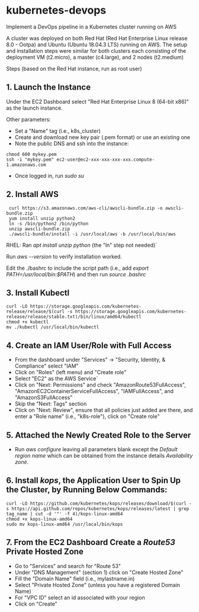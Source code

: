# kubernetes-devops
Implement a DevOps pipeline in a Kubernetes cluster running on AWS

A cluster was deployed on both Red Hat (Red Hat Enterprise Linux release 8.0 - Ootpa) and Ubuntu (Ubuntu 18.04.3 LTS) running on AWS. The setup and installation steps were similar for both clusters each consisting of the deployment VM (t2.micro), a master (c4.large), and 2 nodes (t2.medium)

Steps (based on the Red Hat instance, run as root user)

## 1. Launch the Instance
Under the EC2 Dashboard select "Red Hat Enterprise Linux 8 (64-bit x86)" as the launch instance.

Other parameters:
* Set a "Name" tag (i.e., k8s_cluster)
* Create and download new key pair (.pem format) or use an existing one
* Note the public DNS and ssh into the instance:
```
chmod 600 mykey.pem
ssh -i "mykey.pem" ec2-user@ec2-xxx-xxx-xxx-xxx.compute-1.amazonaws.com
```
* Once logged in, run _sudo su_

## 2. Install AWS
```
 curl https://s3.amazonaws.com/aws-cli/awscli-bundle.zip -o awscli-bundle.zip
 yum install unzip python2
 ln -s /bin/python2 /bin/python
 unzip awscli-bundle.zip
 ./awscli-bundle/install -i /usr/local/aws -b /usr/local/bin/aws
```
 RHEL: Ran _apt install unzip python_ (the "ln" step not needed)`

 Run _aws --version_ to verify installation worked.
 
 Edit the ./bashrc to include the script path (i.e., add _export PATH=/usr/local/bin:$PATH_) and then run _source .bashrc_

## 3. Install Kubectl
```
curl -LO https://storage.googleapis.com/kubernetes-release/release/$(curl -s https://storage.googleapis.com/kubernetes-release/release/stable.txt)/bin/linux/amd64/kubectl
chmod +x kubectl 
mv ./kubectl /usr/local/bin/kubectl
```

## 4. Create an IAM User/Role with Full Access
* From the dashboard under "Services" -> "Security, Identity, & Compliance" select "IAM"
* Click on "Roles" (left menu) and "Create role"
* Select "EC2" as the AWS Service`
* Click on "Next: Permissions" and check "AmazonRoute53FullAccess", "AmazonEC2ContainerServiceFullAccess", "IAMFullAccess", and "AmazonS3FullAccess"
* Skip the "Next: Tags" section
* Click on "Next: Review", ensure that all policies just added are there, and enter a "Role name" (i.e., "k8s-role"), click on "Create role"

## 5. Attached the Newly Created Role to the Server
* Run _aws configure_ leaving all parameters blank except the _Default region name_ which can be obtained from the instance details _Availability zone_.

## 6. Install _kops_, the Application User to Spin Up the Cluster, by Running Below Commands:
```
curl -LO https://github.com/kubernetes/kops/releases/download/$(curl -s https://api.github.com/repos/kubernetes/kops/releases/latest | grep tag_name | cut -d '"' -f 4)/kops-linux-amd64
chmod +x kops-linux-amd64 
sudo mv kops-linux-amd64 /usr/local/bin/kops
```
## 7. From the EC2 Dashboard Create a _Route53_ Private Hosted Zone
* Go to "Services" and search for "Route 53"
* Under "DNS Management" (section 1) click on "Create Hosted Zone"
* Fill the "Domain Name" field (i.e., mylastname.in)
* Select "Private Hosted Zone" (unless you have a registered Domain Name)
* For "VPC ID" select an id associated with your region
* Click on "Create"


